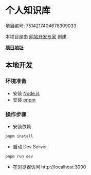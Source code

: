 # 个人知识库

项目编号: 7514217404676309033

本项目是由 [网站开发专家](https://space.coze.cn/) 创建.

[**项目地址**](https://space.coze.cn/task/7514217404676309033)

## 本地开发

### 环境准备

- 安装 [Node.js](https://nodejs.org/en)
- 安装 [pnpm](https://pnpm.io/installation)

### 操作步骤

- 安装依赖

```sh
pnpm install
```

- 启动 Dev Server

```sh
pnpm run dev
```

- 在浏览器访问 http://localhost:3000

